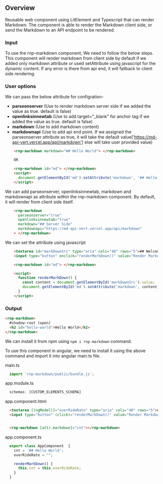 ## Overview

Reusable web component using LitElement and Typescript that can render Markdown. The component is able to render the Markdown client side, or send the Markdown to an API endpoint to be rendered.

### Input

To use the rnp-markdown component, We need to follow the below steps. This component will render markdown from client side by default if we added only markdown attribute or used setAttribute using javascript for the dynamic content. If any error is there from api end, it will fallback to client side rendering.

### User options

We can pass the below attribute for configration-

- **parseonserver** (Use to render markdown server side if we added the value as true. default is false)
- **openlinksinnewtab** (Use to add target="\_blank" for anchor tag if we added the value as true. default is false)
- **markdown** (Use to add markdown content)
- **markdownapi** (Use to add api end point. If we assigned the parseonserver attribute as true, it will take the default value['https://md-api-vert.vercel.app/api/markdown'] else will take user provided value)

```html
    <rnp-markdown markdown="## Hello World"> </rnp-markdown>

    OR

    <rnp-markdown id="md"> </rnp-markdown>
    <script>
      document.getElementById('md').setAttribute('markdown', '## Hello World');
    </script>
```

We can add parseonserver, openlinksinnewtab, markdown and markdownapi as attribute within the rnp-markdown component. By default, it will render from client side itself.

```html
    <rnp-markdown
      parseonserver="true"
      openlinksinnewtab="true"
      markdown="## Server Side"
      markdownapi="https://md-api-vert.vercel.app/api/markdown"
    > </rnp-markdown>
```

We can set the attribute using javascript

```html
    <textarea id="markDownSrc" type="aria" cols="40" rows="5">## Welcome to *renderMarkDown*</textarea>
    <input type="button" onclick="renderMarkDown()" value="Render Markdown" style="display: block; margin: 5px 0">

    <rnp-markdown id="md"> </rnp-markdown>

    <script>
      function renderMarkDown() {
        const content = document.getElementById('markDownSrc').value;
        document.getElementById('md').setAttribute('markdown', content);
      }
    </script>
```

### Output

```html
<rnp-markdown>
  #shadow-root (open)
  <h2 id="hello-world">Hello World</h2>
</rnp-markdown>
```

We can install it from npm using `npm i rnp-markdown` command.

To use this component in angular, we need to install it using the above command and import it into angular main.ts file.

main.ts

```ts
  import 'rnp-markdown/public/bundle.js';
```

app.module.ts

```ts
  schemas: [CUSTOM_ELEMENTS_SCHEMA]
```

app.component.html

```html
  <textarea [(ngModel)]="overRideRate" type="aria" cols="40" rows="5">## Welcome</textarea>
  <input type="button" (click)="renderMarkDown()" value="Render Markdown" style="display: block; margin: 5px 0">


  <rnp-markdown [attr.markdown]="cnt"></rnp-markdown>
```

app.component.ts

```ts
  export class AppComponent  {
    cnt = '## Hello World';
    overRideRate = "";

    renderMarkDown() {
      this.cnt = this.overRideRate;
    }
  }
```
